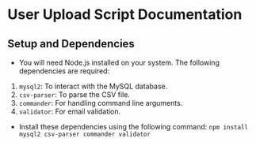 # User Upload Script Documentation
## Setup and Dependencies
- You will need Node.js installed on your system. The following dependencies are required:
1. `mysql2`: To interact with the MySQL database.
2. `csv-parser`: To parse the CSV file.
3. `commander`: For handling command line arguments.
4. `validator`: For email validation.

- Install these dependencies using the following command:
`npm install mysql2 csv-parser commander validator`